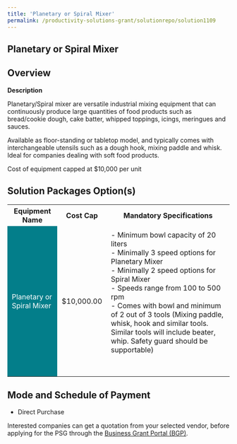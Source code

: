 ```yaml
---
title: 'Planetary or Spiral Mixer'
permalink: /productivity-solutions-grant/solutionrepo/solution1109
---
```


## Planetary or Spiral Mixer

## Overview

**Description**

Planetary/Spiral mixer are versatile industrial mixing equipment that  can continuously produce large quantities of food products such as bread/cookie dough, cake batter, whipped toppings, icings, meringues and sauces.

Available as floor-standing or tabletop model, and typically comes with interchangeable utensils such as a dough hook, mixing paddle and whisk. Ideal for companies dealing with soft food products. 

Cost of equipment capped at $10,000 per unit

## Solution Packages Option(s)

<table>
<tr>
<th><b>Equipment Name</b></th>
<th><b>Cost Cap</b></th>
<th><b>Mandatory Specifications</b></th>
</tr>
<tr>
<td style='padding: 10px; background-color: #037E8A; color: #FFFFFF;'>Planetary or Spiral Mixer</td>
<td style='padding: 10px;'>$10,000.00</td>
<td style='padding: 10px;'>- Minimum bowl capacity of 20 liters<br>- Minimally 3 speed options for Planetary Mixer<br>- Minimally 2 speed options for Spiral Mixer <br>- Speeds range from 100 to 500 rpm<br>- Comes with bowl and minimum of 2 out of 3 tools (Mixing paddle, whisk, hook and similar tools. Similar tools will include beater, whip. Safety guard should be supportable)<br><br><br></td>
</tr>
</table>

## Mode and Schedule of Payment

 - Direct Purchase

Interested companies can get a quotation from your selected vendor, before applying for the PSG through the <a href='https://www.businessgrants.gov.sg/' target='_blank' rel='noopener'>Business Grant Portal (BGP)</a>.

<script src="/jquery/resize-tables.js"></script>
